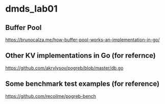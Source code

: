 # dmds_lab01

## Buffer Pool

https://brunocalza.me/how-buffer-pool-works-an-implementation-in-go/


## Other KV implementations in Go (for refernce)

https://github.com/akrylysov/pogreb/blob/master/db.go


## Some benchmark test examples (for reference)
https://github.com/recoilme/pogreb-bench